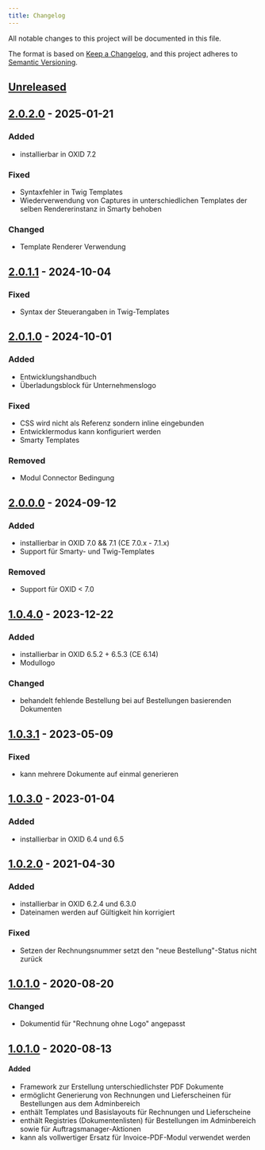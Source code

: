 ```yaml
---
title: Changelog
---
```


All notable changes to this project will be documented in this file.

The format is based on [Keep a Changelog](https://keepachangelog.com/en/1.0.0/),
and this project adheres to [Semantic Versioning](https://semver.org/spec/v2.0.0.html).

## [Unreleased](https://git.d3data.de/D3Public/pdfdokumente/compare/2.0.2.0...rel_2.x)

## [2.0.2.0](https://git.d3data.de/D3Public/pdfdokumente/compare/2.0.1.1...2.0.2.0) - 2025-01-21
### Added
- installierbar in OXID 7.2
### Fixed
- Syntaxfehler in Twig Templates
- Wiederverwendung von Captures in unterschiedlichen Templates der selben Rendererinstanz in Smarty behoben
### Changed
- Template Renderer Verwendung

## [2.0.1.1](https://git.d3data.de/D3Public/pdfdokumente/compare/2.0.1.0...2.0.1.1) - 2024-10-04
### Fixed
- Syntax der Steuerangaben in Twig-Templates

## [2.0.1.0](https://git.d3data.de/D3Public/pdfdokumente/compare/2.0.0.0...2.0.1.0) - 2024-10-01
### Added
- Entwicklungshandbuch
- Überladungsblock für Unternehmenslogo
### Fixed
- CSS wird nicht als Referenz sondern inline eingebunden
- Entwicklermodus kann konfiguriert werden
- Smarty Templates
### Removed
- Modul Connector Bedingung

## [2.0.0.0](https://git.d3data.de/D3Public/pdfdokumente/compare/1.0.4.0...2.0.0.0) - 2024-09-12
### Added
- installierbar in OXID 7.0 && 7.1 (CE 7.0.x - 7.1.x)
- Support für Smarty- und Twig-Templates
### Removed
- Support für OXID < 7.0

## [1.0.4.0](https://git.d3data.de/D3Public/pdfdokumente/compare/1.0.3.1...1.0.4.0) - 2023-12-22
### Added
- installierbar in OXID 6.5.2 + 6.5.3 (CE 6.14)
- Modullogo

### Changed
- behandelt fehlende Bestellung bei auf Bestellungen basierenden Dokumenten

## [1.0.3.1](https://git.d3data.de/D3Public/pdfdokumente/compare/1.0.3.0...1.0.3.1) - 2023-05-09
### Fixed
- kann mehrere Dokumente auf einmal generieren

## [1.0.3.0](https://git.d3data.de/D3Public/pdfdokumente/compare/1.0.2.0...1.0.3.0) - 2023-01-04
### Added
- installierbar in OXID 6.4 und 6.5

## [1.0.2.0](https://git.d3data.de/D3Public/pdfdokumente/compare/1.0.1.0...1.0.2.0) - 2021-04-30
### Added
- installierbar in OXID 6.2.4 und 6.3.0
- Dateinamen werden auf Gültigkeit hin korrigiert

### Fixed
- Setzen der Rechnungsnummer setzt den "neue Bestellung"-Status nicht zurück

## [1.0.1.0](https://git.d3data.de/D3Public/pdfdokumente/compare/1.0.0.0...1.0.1.0) - 2020-08-20
### Changed
- Dokumentid für "Rechnung ohne Logo" angepasst

## [1.0.1.0](https://git.d3data.de/D3Public/pdfdokumente/tag/1.0.0.0) - 2020-08-13
#### Added
- Framework zur Erstellung unterschiedlichster PDF Dokumente
- ermöglicht Generierung von Rechnungen und Lieferscheinen für Bestellungen aus dem Adminbereich
- enthält Templates und Basislayouts für Rechnungen und Lieferscheine
- enthält Registries (Dokumentenlisten) für Bestellungen im Adminbereich sowie für Auftragsmanager-Aktionen 
- kann als vollwertiger Ersatz für Invoice-PDF-Modul verwendet werden
